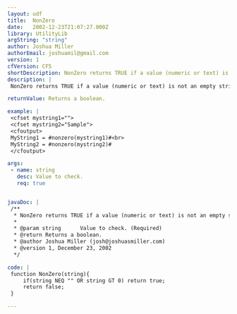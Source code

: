 ```yaml
---
layout: udf
title:  NonZero
date:   2002-12-23T21:07:27.000Z
library: UtilityLib
argString: "string"
author: Joshua Miller
authorEmail: joshuamil@gmail.com
version: 1
cfVersion: CF5
shortDescription: NonZero returns TRUE if a value (numeric or text) is not an empty string and is greater than 0.
description: |
 NonZero returns TRUE if a value (numeric or text) is not an empty string and is greater than 0.

returnValue: Returns a boolean.

example: |
 <cfset mystring1="">
 <cfset mystring2="Sample">
 <cfoutput>
 MyString1 = #nonzero(mystring1)#<br>
 MyString2 = #nonzero(mystring2)#    
 </cfoutput>

args:
 - name: string
   desc: Value to check.
   req: true


javaDoc: |
 /**
  * NonZero returns TRUE if a value (numeric or text) is not an empty string and is greater than 0.
  * 
  * @param string      Value to check. (Required)
  * @return Returns a boolean. 
  * @author Joshua Miller (josh@joshuasmiller.com) 
  * @version 1, December 23, 2002 
  */

code: |
 function NonZero(string){
     if(string NEQ "" OR string GT 0) return true;
     return false;
 }

---
```


